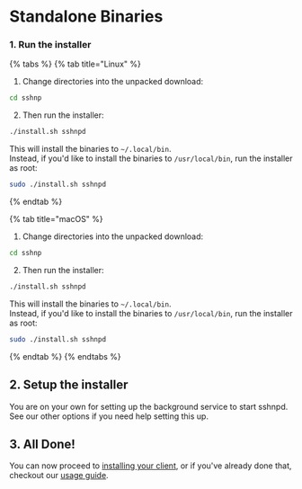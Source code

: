 # Standalone Binaries

### 1. Run the installer

{% tabs %}
{% tab title="Linux" %}
1. Change directories into the unpacked download:

```sh
cd sshnp
```

2. Then run the installer:

```sh
./install.sh sshnpd
```

This will install the binaries to `~/.local/bin`.\
Instead, if you'd like to install the binaries to `/usr/local/bin`, run the installer as root:

```sh
sudo ./install.sh sshnpd
```
{% endtab %}

{% tab title="macOS" %}
1. Change directories into the unpacked download:

```sh
cd sshnp
```

2. Then run the installer:

```sh
./install.sh sshnpd
```

This will install the binaries to `~/.local/bin`.\
Instead, if you'd like to install the binaries to `/usr/local/bin`, run the installer as root:

```sh
sudo ./install.sh sshnpd
```
{% endtab %}
{% endtabs %}

## 2. Setup the installer

You are on your own for setting up the background service to start sshnpd. See our other options if you need help setting this up.

## 3. All Done!

You can now proceed to [installing your client](../client-installation-sshnp.md), or if you've already done that, checkout our [usage guide](../../usage-guide/basic-usage/).
